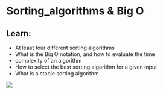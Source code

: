 # Sorting_algorithms & Big O
## Learn:
* At least four different sorting algorithms
* What is the Big O notation, and how to evaluate the time
* complexity of an algorithm
* How to select the best sorting algorithm for a given input<br>
* What is a stable sorting algorithm
<img src = "https://www.holbertonschool.com/holberton-logo.png">
